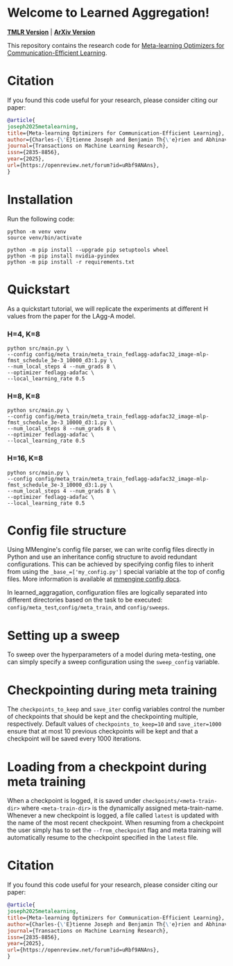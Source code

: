 # Welcome to Learned Aggregation!
[**TMLR Version**]([https://arxiv.org/abs/2305.10210](https://openreview.net/forum?id=uRbf9ANAns&noteId=laeorzVP1b)) | [**ArXiv Version**](https://arxiv.org/abs/2312.02204)

This repository contains the research code for [Meta-learning Optimizers for Communication-Efficient Learning](https://openreview.net/forum?id=uRbf9ANAns&noteId=laeorzVP1b).

# Citation 
If you found this code useful for your research, please consider citing our paper:
```bibtex
@article{
joseph2025metalearning,
title={Meta-learning Optimizers for Communication-Efficient Learning},
author={Charles-{\'E}tienne Joseph and Benjamin Th{\'e}rien and Abhinav Moudgil and Boris Knyazev and Eugene Belilovsky},
journal={Transactions on Machine Learning Research},
issn={2835-8856},
year={2025},
url={https://openreview.net/forum?id=uRbf9ANAns},
}
```

# Installation

Run the following code:
```
python -m venv venv
source venv/bin/activate

python -m pip install --upgrade pip setuptools wheel
python -m pip install nvidia-pyindex
python -m pip install -r requirements.txt
```

# Quickstart

As a quickstart tutorial, we will replicate the experiments at different H values from the paper for the LAgg-A model.

### H=4, K=8
```
python src/main.py \
--config config/meta_train/meta_train_fedlagg-adafac32_image-mlp-fmst_schedule_3e-3_10000_d3:1.py \
--num_local_steps 4 --num_grads 8 \
--optimizer fedlagg-adafac \
--local_learning_rate 0.5
```

### H=8, K=8
```
python src/main.py \
--config config/meta_train/meta_train_fedlagg-adafac32_image-mlp-fmst_schedule_3e-3_10000_d3:1.py \
--num_local_steps 8 --num_grads 8 \
--optimizer fedlagg-adafac \
--local_learning_rate 0.5
```

### H=16, K=8
```
python src/main.py \
--config config/meta_train/meta_train_fedlagg-adafac32_image-mlp-fmst_schedule_3e-3_10000_d3:1.py \
--num_local_steps 4 --num_grads 8 \
--optimizer fedlagg-adafac \
--local_learning_rate 0.5
```

# Config file structure

Using MMengine's config file parser, we can write config files directly in Python and use an inheritance config structure to avoid redundant configurations. This can be achieved by specifying config files to inherit from using the 
```_base_=['my_config.py']``` 
special variable at the top of config files. More information is available at [mmengine config docs](https://mmengine.readthedocs.io/en/latest/advanced_tutorials/config.html).

In learned_aggragation, configuration files are logically separated into different directories based on the task to be executed: ```config/meta_test```,```config/meta_train```, and ```config/sweeps```. 

# Setting up a sweep
To sweep over the hyperparameters of a model during meta-testing, one can simply specify a sweep configuration using the ```sweep_config``` variable.


# Checkpointing during meta training
The ```checkpoints_to_keep``` and ```save_iter``` config variables control the number of checkpoints that should be kept and the checkpointing multiple, respectively. Default values of ```checkpoints_to_keep=10``` and ```save_iter=1000``` ensure that at most 10 previous checkpoints will be kept and that a checkpoint will be saved every 1000 iterations.

# Loading from a checkpoint during meta training
When a checkpoint is logged, it is saved under ```checkpoints/<meta-train-dir>``` where ```<meta-train-dir>``` is the dynamically assigned meta-train-name. Whenever a new checkpoint is logged, a file called ```latest``` is updated with the name of the most recent checkpoint. When resuming from a checkpoint the user simply has to set the ```--from_checkpoint``` flag and meta training will automatically resume to the checkpoint specified in the ```latest``` file.


# Citation 
If you found this code useful for your research, please consider citing our paper:
```bibtex
@article{
joseph2025metalearning,
title={Meta-learning Optimizers for Communication-Efficient Learning},
author={Charles-{\'E}tienne Joseph and Benjamin Th{\'e}rien and Abhinav Moudgil and Boris Knyazev and Eugene Belilovsky},
journal={Transactions on Machine Learning Research},
issn={2835-8856},
year={2025},
url={https://openreview.net/forum?id=uRbf9ANAns},
}
```
